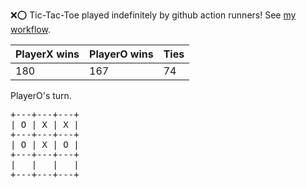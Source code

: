 :x::o: Tic-Tac-Toe played indefinitely by github action runners! See [my workflow](.github/workflows/play.yaml).

|PlayerX wins|PlayerO wins|Ties|
|-|-|-|
|180|167|74|

PlayerO's turn.

<pre>
+---+---+---+
| O | X | X |
+---+---+---+
| O | X | O |
+---+---+---+
|   |   |   |
+---+---+---+
</pre>